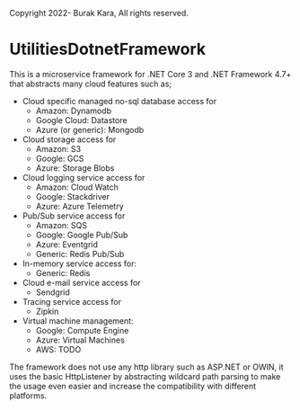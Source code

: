 ﻿Copyright 2022- Burak Kara, All rights reserved.
 
 # UtilitiesDotnetFramework

This is a microservice framework for .NET Core 3 and .NET Framework 4.7+ that abstracts many cloud features such as;

 - Cloud specific managed no-sql database access for
	 - Amazon: Dynamodb
	 - Google Cloud: Datastore
	 - Azure (or generic): Mongodb
 - Cloud storage access for
	 - Amazon: S3
	 - Google: GCS
	 - Azure: Storage Blobs
 - Cloud logging service access for
	 - Amazon: Cloud Watch
	 - Google: Stackdriver
	 - Azure: Azure Telemetry
 - Pub/Sub service access for
	 - Amazon: SQS
	 - Google: Google Pub/Sub
	 - Azure: Eventgrid
	 - Generic: Redis Pub/Sub
 - In-memory service access for:
	 - Generic: Redis
 - Cloud e-mail service access for
	 - Sendgrid
 - Tracing service access for
	 - Zipkin
 - Virtual machine management:
	 - Google: Compute Engine
	 - Azure: Virtual Machines
	 - AWS: TODO

The framework does not use any http library such as ASP.NET or OWIN, it uses the basic HttpListener by abstracting wildcard path parsing to make the usage even easier and increase the compatibility with different platforms.
